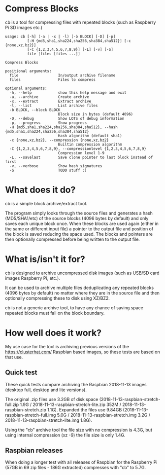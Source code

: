 # Compress Blocks

cb is a tool for compressing files with repeated blocks (such as Raspberry Pi SD images etc.)


```
usage: cb [-h] (-a | -x | -l) [-b BLOCK] [-D] [-p]
          [-H {md5,sha1,sha224,sha256,sha384,sha512}] [-c {none,xz,bz2}]
          [-C {1,2,3,4,5,6,7,8,9}] [-L] [-v] [-S]
          file [files [files ...]]

Compress Blocks

positional arguments:
  file                  In/output archive filename
  files                 Files to compress

optional arguments:
  -h, --help            show this help message and exit
  -a, --archive         Create archive
  -x, --extract         Extract archive
  -l, --list            List archive files
  -b BLOCK, --block BLOCK
                        Block size in bytes (default 4096)
  -D, --debug           Show LOTS of debug information
  -p, --progress        Show progress
  -H {md5,sha1,sha224,sha256,sha384,sha512}, --hash {md5,sha1,sha224,sha256,sha384,sha512}
                        Hash algorithm (default sha1)
  -c {none,xz,bz2}, --compression {none,xz,bz2}
                        Builtin compression algorithm
  -C {1,2,3,4,5,6,7,8,9}, --compressionlevel {1,2,3,4,5,6,7,8,9}
                        Compression level 1-9
  -L, --savelast        Save clone pointer to last block instead of first
  -v, --verbose         Show hash signatures
  -S                    TODO stuff :)
```

# What does it do?

cb is a simple block archive/extract tool. 

The program simply looks through the source files and generates a hash (MD5/SHA1/etc) of the source blocks (4096 bytes by default) and only saves each unique block once. When these blocks are used again (either in the same or different input file) a pointer to the output file and position of the block is saved reducing the space used. The blocks and pointers are then optionally compressed before being written to the output file.

# What is/isn't it for?

cb is designed to archive uncompressed disk images (such as USB/SD card images Raspberry Pi, etc.).

It can be used to archive multiple files deduplicating any repeated blocks (4096 bytes by default) no matter where they are in the source file and then optionally compressing these to disk using XZ/BZ2.

cb is not a generic archive tool, to have any chance of saving space repeated blocks must fall on the block boundary.

# How well does it work?

My use case for the tool is archiving previous versions of the https://clusterhat.com/ Raspbian based images, so these tests are based on that use.

## Quick test

These quick tests compare archiving the Raspbian 2018-11-13 images (desktop full, desktop and lite versions).

The original .zip files use 3.2GB of disk space (2018-11-13-raspbian-stretch-full.zip 1.9G / 2018-11-13-raspbian-stretch-lite.zip 352M / 
2018-11-13-raspbian-stretch.zip 1.1G). Expanded the files use 9.84GB (2018-11-13-raspbian-stretch-full.img 5.0G / 2018-11-13-raspbian-stretch.img 3.2G / 2018-11-13-raspbian-stretch-lite.img 1.8G).

Using the "cb" archive tool the file size with no compression is 4.3G, but using internal compression (xz -9) the file size is only 1.4G.

## Raspbian releases

When doing a longer test with all releases of Raspbian for the Raspberry Pi (57GB in 69 zip files - 186G extracted) compresses with "cb" to 5.7G.
